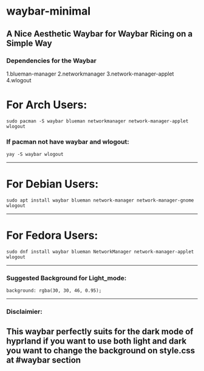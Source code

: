 # waybar-minimal
A Nice Aesthetic Waybar for Waybar Ricing on a Simple Way
---
### Dependencies for the Waybar 
1.blueman-manager 
 2.networkmanager
 3.network-manager-applet
 4.wlogout

# For Arch Users:
    sudo pacman -S waybar blueman networkmanager network-manager-applet wlogout
  ### If pacman not have waybar and wlogout:
    yay -S waybar wlogout
---
# For Debian Users:
    sudo apt install waybar blueman network-manager network-manager-gnome wlogout
---
# For Fedora Users:
    sudo dnf install waybar blueman NetworkManager network-manager-applet wlogout
---
### Suggested Background for Light_mode:
    background: rgba(30, 30, 46, 0.95);
---
### Disclaimier:    
  This waybar perfectly suits for the dark mode of hyprland if you want to use both light and dark you want to change the background on style.css at #waybar section
---
